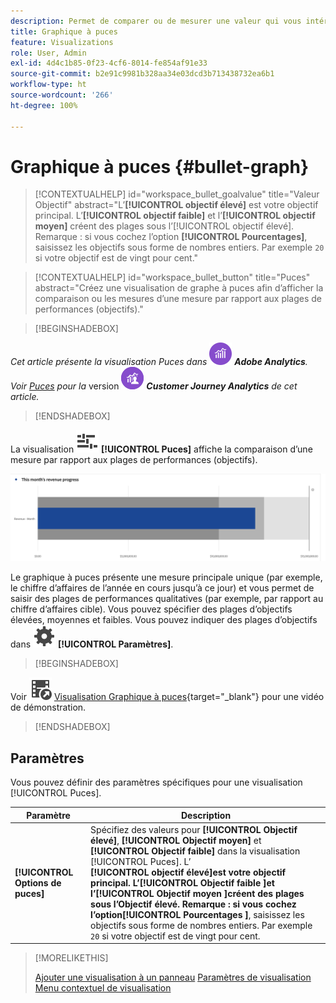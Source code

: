 ```yaml
---
description: Permet de comparer ou de mesurer une valeur qui vous intéresse par rapport à d’autres plages de performances (objectifs).
title: Graphique à puces
feature: Visualizations
role: User, Admin
exl-id: 4d4c1b85-0f23-4cf6-8014-fe854af91e33
source-git-commit: b2e91c9981b328aa34e03dcd3b713438732ea6b1
workflow-type: ht
source-wordcount: '266'
ht-degree: 100%

---
```


# Graphique à puces {#bullet-graph}

<!-- markdownlint-disable MD034 -->

>[!CONTEXTUALHELP]
>id="workspace_bullet_goalvalue"
>title="Valeur Objectif"
>abstract="L’**[!UICONTROL objectif élevé]** est votre objectif principal. L’**[!UICONTROL objectif faible]** et l’**[!UICONTROL objectif moyen]** créent des plages sous l’[!UICONTROL objectif élevé]. Remarque : si vous cochez l’option **[!UICONTROL Pourcentages]**, saisissez les objectifs sous forme de nombres entiers. Par exemple `20` si votre objectif est de vingt pour cent."

<!-- markdownlint-enable MD034 -->

<!-- markdownlint-disable MD034 -->

>[!CONTEXTUALHELP]
>id="workspace_bullet_button"
>title="Puces"
>abstract="Créez une visualisation de graphe à puces afin d’afficher la comparaison ou les mesures d’une mesure par rapport aux plages de performances (objectifs)."

<!-- markdownlint-enable MD034 -->

>[!BEGINSHADEBOX]

_Cet article présente la visualisation Puces dans_ ![AdobeAnalytics](/help/assets/icons/AdobeAnalytics.svg) _**Adobe Analytics**._<br/>_Voir [Puces](https://experienceleague.adobe.com/fr/docs/analytics-platform/using/cja-workspace/visualizations/bullet-graph) pour la_ version ![CustomerJourneyAnalytics](/help/assets/icons/CustomerJourneyAnalytics.svg) _**Customer Journey Analytics** de cet article._

>[!ENDSHADEBOX]

La visualisation ![GraphBullet](/help/assets/icons/GraphBullet.svg) **[!UICONTROL Puces]** affiche la comparaison d’une mesure par rapport aux plages de performances (objectifs).

![Visualisation sous forme de graphiques à puces](assets/bullet.png)

Le graphique à puces présente une mesure principale unique (par exemple, le chiffre d’affaires de l’année en cours jusqu’à ce jour) et vous permet de saisir des plages de performances qualitatives (par exemple, par rapport au chiffre d’affaires cible). Vous pouvez spécifier des plages d’objectifs élevées, moyennes et faibles. Vous pouvez indiquer des plages d’objectifs dans ![Paramètre](/help/assets/icons/Setting.svg) **[!UICONTROL Paramètres]**.

>[!BEGINSHADEBOX]

Voir ![VideoCheckedOut](/help/assets/icons/VideoCheckedOut.svg) [Visualisation Graphique à puces](https://video.tv.adobe.com/v/23989/?quality=12/?quality=12){target="_blank"} pour une vidéo de démonstration.

>[!ENDSHADEBOX]


## Paramètres

Vous pouvez définir des paramètres spécifiques pour une visualisation [!UICONTROL Puces].

| Paramètre | Description |
|---|---|
| **[!UICONTROL Options de puces]** | Spécifiez des valeurs pour **[!UICONTROL Objectif élevé]**, **[!UICONTROL Objectif moyen]** et **[!UICONTROL Objectif faible]** dans la visualisation [!UICONTROL Puces]. L’<br/>**[!UICONTROL objectif élevé&#x200B;]**est votre objectif principal. L’**[!UICONTROL  Objectif faible ]**et l’**[!UICONTROL  Objectif moyen ]**créent des plages sous l’Objectif élevé. Remarque : si vous cochez l’option**[!UICONTROL  Pourcentages ]**, saisissez les objectifs sous forme de nombres entiers. Par exemple `20` si votre objectif est de vingt pour cent. |

>[!MORELIKETHIS]
>
>[Ajouter une visualisation à un panneau](/help/analyze/analysis-workspace/visualizations/freeform-analysis-visualizations.md#add-visualizations-to-a-panel)
>[Paramètres de visualisation](/help/analyze/analysis-workspace/visualizations/freeform-analysis-visualizations.md#settings)
>[Menu contextuel de visualisation](/help/analyze/analysis-workspace/visualizations/freeform-analysis-visualizations.md#context-menu)
>

